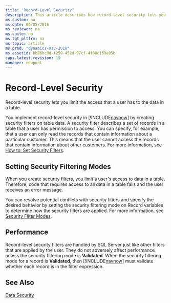 ```yaml
---
title: "Record-Level Security"
description: This article describes how record-level security lets you limit the access that a user has to the data in a table.
ms.custom: na
ms.date: 06/05/2016
ms.reviewer: na
ms.suite: na
ms.tgt_pltfrm: na
ms.topic: article
ms.prod: "dynamics-nav-2018"
ms.assetid: bb86bc9d-f259-452d-97cf-4f08c169a85b
caps.latest.revision: 19
manager: edupont
---
```

# Record-Level Security
Record-level security lets you limit the access that a user has to the data in a table.  
  
 You implement record-level security in [!INCLUDE[navnow](includes/navnow_md.md)] by creating security filters on table data. A security filter describes a set of records in a table that a user has permission to access. You can specify, for example, that a user can only read the records that contain information about a particular customer. This means that the user cannot access the records that contain information about other customers. For more information, see [How to: Set Security Filters](How-to--Set-Security-Filters.md).  
  
## Setting Security Filtering Modes  
 When you create security filters, you limit a user's access to data in a table. Therefore, code that requires access to all data in a table fails and the user receives an error message.  
  
 You can resolve potential conflicts with security filters and specify the desired behavior by setting the security filtering mode on Record variables to determine how the security filters are applied. For more information, see [Security Filter Modes](Security-Filter-Modes.md).  
  
## Performance  
 Record-level security filters are handled by SQL Server just like other filters that are applied by the user. They do not adversely affect performance unless the security filtering mode is **Validated**. When the security filtering mode for a record is **Validated**, then [!INCLUDE[navnow](includes/navnow_md.md)] must validate whether each record is in the filter expression.  
  
## See Also  
 [Data Security](Data-Security.md)